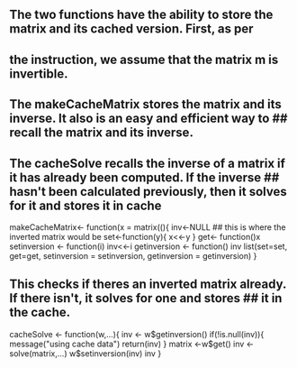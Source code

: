## The two functions have the ability to store the matrix and its cached version. First, as per 
##  the instruction, we assume that the matrix m is invertible. 
## The makeCacheMatrix stores the matrix and its inverse. It also is an easy and efficient way to ## recall the matrix and its inverse. 
## The cacheSolve recalls the inverse of a matrix if it has already been computed. If the inverse ## hasn't been calculated previously, then it solves for it and stores it in cache



makeCacheMatrix<- function(x = matrix((){
        inv<-NULL ## this is where the inverted matrix would be
        set<-function(y){
            x<<-y
        }
        get<- function()x
        setinversion <- function(i) inv<<-i
        getinversion <- function() inv
        list(set=set, get=get,
            setinversion = setinversion,
            getinversion = getinversion)
}
## This checks if theres an inverted matrix already. If there isn't, it solves for one and stores ## it in the cache.

cacheSolve <- function(w,...){
        inv <- w$getinversion()
        if(!is.null(inv)){
                message("using cache data")
                return(inv)
        }
        matrix <-w$get()
        inv <- solve(matrix,...)
        w$setinversion(inv)
        inv
}


